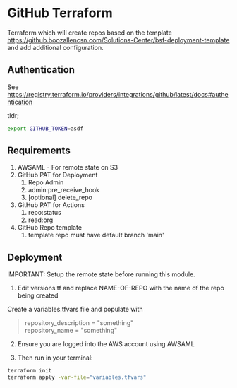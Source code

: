 # GitHub Terraform

Terraform which will create repos based on the template https://github.boozallencsn.com/Solutions-Center/bsf-deployment-template and add additional configuration.

## Authentication

See https://registry.terraform.io/providers/integrations/github/latest/docs#authentication

tldr; 

```bash
export GITHUB_TOKEN=asdf
```

## Requirements

1. AWSAML - For remote state on S3
2. GitHub PAT for Deployment
    1. Repo Admin
    2. admin:pre_receive_hook
    3. [optional] delete_repo
3. GitHub PAT for Actions
    1. repo:status
    2. read:org
4. GitHub Repo template
    1. template repo must have default branch 'main'

## Deployment

IMPORTANT: Setup the remote state before running this module.

1. Edit versions.tf and replace NAME-OF-REPO with the name of the repo being created

Create a variables.tfvars file and populate with
> repository_description = "something"  
> repository_name = "something"

2. Ensure you are logged into the AWS account using AWSAML

3. Then run in your terminal:

```bash
terraform init
terraform apply -var-file="variables.tfvars"
```